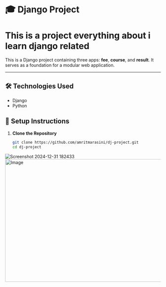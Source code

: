 # 🎓 Django Project

# This is a project everything about i learn django related 

This is a Django project containing three apps: **fee**, **course**, and **result**. It serves as a foundation for a modular web application.

---
## 🛠️ **Technologies Used**
- Django
- Python


## 🚀 **Setup Instructions**

1. **Clone the Repository**  
   ```bash
   git clone https://github.com/amritmarasini/dj-project.git
   cd dj-project

![Screenshot 2024-12-31 182433](https://github.com/user-attachments/assets/5b74afc8-b758-49f9-a335-92950bda8ae5)
<img width="1241" height="396" alt="Image" src="https://github.com/user-attachments/assets/fb3b483d-0aa4-4fff-a7b5-a85767f1ee31" />


